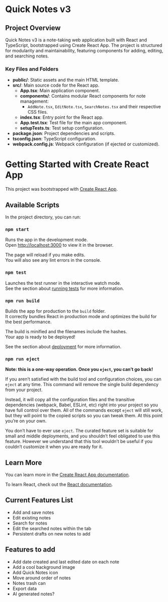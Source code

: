 # Quick Notes v3

## Project Overview

Quick Notes v3 is a note-taking web application built with React and TypeScript, bootstrapped using Create React App. The project is structured for modularity and maintainability, featuring components for adding, editing, and searching notes. 

### Key Files and Folders
- **public/**: Static assets and the main HTML template.
- **src/**: Main source code for the React app.
	- **App.tsx**: Main application component.
	- **components/**: Contains modular React components for note management:
		- `AddNote.tsx`, `EditNote.tsx`, `SearchNotes.tsx` and their respective CSS files.
	- **index.tsx**: Entry point for the React app.
	- **App.test.tsx**: Test file for the main app component.
	- **setupTests.ts**: Test setup configuration.
- **package.json**: Project dependencies and scripts.
- **tsconfig.json**: TypeScript configuration.
- **webpack.config.js**: Webpack configuration (if ejected or customized).

# Getting Started with Create React App

This project was bootstrapped with [Create React App](https://github.com/facebook/create-react-app).

## Available Scripts

In the project directory, you can run:

### `npm start`

Runs the app in the development mode.\
Open [http://localhost:3000](http://localhost:3000) to view it in the browser.

The page will reload if you make edits.\
You will also see any lint errors in the console.

### `npm test`

Launches the test runner in the interactive watch mode.\
See the section about [running tests](https://facebook.github.io/create-react-app/docs/running-tests) for more information.

### `npm run build`

Builds the app for production to the `build` folder.\
It correctly bundles React in production mode and optimizes the build for the best performance.

The build is minified and the filenames include the hashes.\
Your app is ready to be deployed!

See the section about [deployment](https://facebook.github.io/create-react-app/docs/deployment) for more information.

### `npm run eject`

**Note: this is a one-way operation. Once you `eject`, you can’t go back!**

If you aren’t satisfied with the build tool and configuration choices, you can `eject` at any time. This command will remove the single build dependency from your project.

Instead, it will copy all the configuration files and the transitive dependencies (webpack, Babel, ESLint, etc) right into your project so you have full control over them. All of the commands except `eject` will still work, but they will point to the copied scripts so you can tweak them. At this point you’re on your own.

You don’t have to ever use `eject`. The curated feature set is suitable for small and middle deployments, and you shouldn’t feel obligated to use this feature. However we understand that this tool wouldn’t be useful if you couldn’t customize it when you are ready for it.

## Learn More

You can learn more in the [Create React App documentation](https://facebook.github.io/create-react-app/docs/getting-started).

To learn React, check out the [React documentation](https://reactjs.org/).

## Current Features List

- Add and save notes
- Edit existing notes
- Search for notes 
- Edit the searched notes within the tab
- Persistent drafts on new notes to add

## Features to add

- Add date created and last edited date on each note
- Add a cool background image
- Add Quick Notes icon
- Move around order of notes
- Notes trash can
- Export data
- AI generated notes?